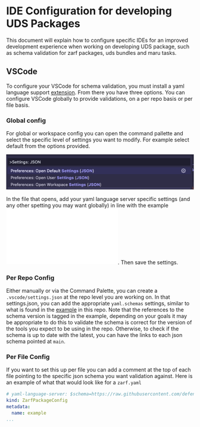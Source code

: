 # IDE Configuration for developing UDS Packages

This document will explain how to configure specific IDEs for an improved development experience when working on developing UDS package, such as schema validation for zarf packages, uds bundles and maru tasks. 

## VSCode

To configure your VSCode for schema validation, you must install a yaml language support [extension](https://marketplace.visualstudio.com/items?itemName=redhat.vscode-yaml). From there you have three options. You can configure VSCode globally to provide validations, on a per repo basis or per file basis. 

### Global config

For global or workspace config you can open the command pallette and select the specific level of settings you want to modify. For example select default from the options provided. 

![Command Pallete](image.png)

In the file that opens, add your yaml language server specific settings (and any other spetting you may want globally) in line with the example ![configuration](.vscode/settings.json). Then save the settings.

### Per Repo Config

Either manually or via the Command Palette, you can create a `.vscode/settings.json` at the repo level you are working on. In that settings.json, you can add the appropriate `yaml.schemas` settings, similar to what is found in the [example](.vscode/settings.json) in this repo. Note that the references to the schema version is tagged in the example, depending on your goals it may be appropriate to do this to validate the schema is correct for the version of the tools you expect to be using in the repo. Otherwise, to check if the schema is up to date with the latest, you can have the links to each json schema pointed at `main`.

### Per File Config

If you want to set this up per file you can add a comment at the top of each file pointing to the specific json schema you want validation against. Here is an example of what that would look like for a `zarf.yaml`

```yaml
# yaml-language-server: $schema=https://raw.githubusercontent.com/defenseunicorns/zarf/main/zarf.schema.json
kind: ZarfPackageConfig
metadata:
  name: example
...
```